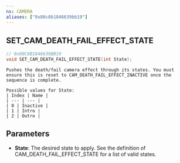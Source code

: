 ```yaml
---
ns: CAMERA
aliases: ["0x80c8b1846639bb19"]
---
```

## SET_CAM_DEATH_FAIL_EFFECT_STATE

```c
// 0x80C8B1846639BB19
void SET_CAM_DEATH_FAIL_EFFECT_STATE(int State);
```

```
Pushes the death/fail camera effect through its states. You must ensure this is reset to CAM_DEATH_FAIL_EFFECT_INACTIVE once the sequence is complete.

Possible values for State:
| Index | Name |
| --- | --- |
| 0 | Inactive |
| 1 | Intro |
| 2 | Outro |
```

## Parameters
* **State**: The desired state to apply. See the definition of CAM_DEATH_FAIL_EFFECT_STATE for a list of valid states.
